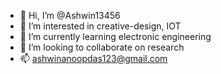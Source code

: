 - 👋 Hi, I’m @Ashwin13456
- 👀 I’m interested in creative-design, IOT
- 🌱 I’m currently learning electronic engineering
- 💞️ I’m looking to collaborate on research 
- 📫 ashwinanoopdas123@gmail.com

<!---
Ashwin13456/Ashwin13456 is a ✨ special ✨ repository because its `README.md` (this file) appears on your GitHub profile.
You can click the Preview link to take a look at your changes.
--->
